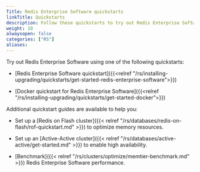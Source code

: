 ```yaml
---
Title: Redis Enterprise Software quickstarts
linkTitle: Quickstarts
description: Follow these quickstarts to try out Redis Enterprise Software.
weight: 10
alwaysopen: false
categories: ["RS"]
aliases: 
---
```


Try out Redis Enterprise Software using one of the following quickstarts:

- [Redis Enterprise Software quickstart]({{<relref "/rs/installing-upgrading/quickstarts/get-started-redis-enterprise-software">}})

- [Docker quickstart for Redis Enterprise Software]({{<relref "/rs/installing-upgrading/quickstarts/get-started-docker">}})

Additional quickstart guides are available to help you:

- Set up a [Redis on Flash cluster]({{< relref "/rs/databases/redis-on-flash/rof-quickstart.md" >}}) to optimize  memory resources.

- Set up an [Active-Active cluster]({{< relref "/rs/databases/active-active/get-started.md" >}}) to enable high availability.

- [Benchmark]({{< relref "/rs/clusters/optimize/memtier-benchmark.md" >}}) Redis Enterprise Software performance.
